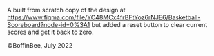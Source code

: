 A built from scratch copy of the design at https://www.figma.com/file/YC48MCx4frBFtYoz6rNJE6/Basketball-Scoreboard?node-id=0%3A1 but added a reset button to clear current scores and get it back to zero.


©️BoffinBee, July 2022